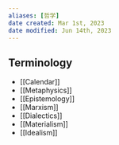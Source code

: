 ```yaml
---
aliases: [哲学]
date created: Mar 1st, 2023
date modified: Jun 14th, 2023
---
```


## Terminology
- [[Calendar]]
- [[Metaphysics]]
- [[Epistemology]]
- [[Marxism]]
- [[Dialectics]]
- [[Materialism]]
- [[Idealism]]